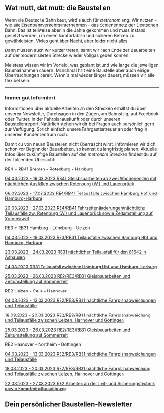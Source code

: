 Wat mutt, dat mutt: die Baustellen
----------

Wenn die Deutsche Bahn baut, wird's auch für *metronom* eng.
Wir nutzen - wie alle Eisenbahnverkehrsunternehmen - das Schienennetz der Deutschen Bahn. Das ist teilweise aber in die Jahre gekommen und muss instand gesetzt werden, um einen komfortablen und sicheren Betrieb zu gewährleisten. Vieles geht über Nacht, aber leider nicht alles.

Dann müssen auch wir kürzer treten, damit wir nach Ende der Bauarbeiten auf der modernisierten Strecke wieder Vollgas geben können.

Meistens wissen wir im Vorfeld, was geplant ist und wie lange die jeweiligen Baumaßnahmen dauern. Manchmal hält eine Baustelle aber auch einige Überraschungen bereit. Wenn´s mal wieder länger dauert, müssen wir alle flexibel sein.

---

### Immer gut informiert ###

Informationen über aktuelle Arbeiten an den Strecken erhältst du über unseren Newsletter, Durchsagen in den Zügen, am Bahnsteig, auf Facebook oder Twitter, in der Fahrplanauskunft oder durch unseren Baustellenreport. Natürlich stehen wir dir bei Fragen auch persönlich gern zur Verfügung. Sprich einfach unsere Fahrgastbetreuer an oder frag in unserem Kundenzentrum nach.

Damit du von neuen Baustellen nicht überrascht wirst, informieren wir dich schon vor Beginn der Bauarbeiten, so kannst du langfristig planen. Aktuelle Infos über zukünftige Baustellen auf den *metronom* Strecken findest du auf der folgenden Übersicht:

RE4 + RB41 Bremen - Rotenburg - Hamburg

[04.03.2023 - 19.03.2023 RB41 Gleisbauarbeiten an zwei Wochenenden mit nächtlichen Ausfällen zwischen Rotenburg (W.) und Lauenbrück](https://www.der-metronom.de/baustellen/rb41-gleisbauarbeiten-an-zwei-wochenenden-mit-naechtlichen-ausfaellen-zwischen-rotenburg-w-und-lauenbrueck/)

[06.03.2023 - 17.03.2023 RE4/RB41 Teilausfälle zwischen Hamburg Hbf und Hamburg-Harburg](https://www.der-metronom.de/baustellen/re4-rb41-teilausfaelle-zwischen-hamburg-hbf-und-hamburg-harburg-2/)

[20.03.2023 - 27.03.2023 RE4/RB41 Fahrzeitenänderungen/nächtliche Teilausfälle zw. Rotenburg (W.) und Lauenbrück sowie Zeitumstellung auf Sommerzeit](https://www.der-metronom.de/baustellen/re4-rb41-fahrzeitenaenderungen-naechtliche-teilausfaelle-zw-rotenburg-w-und-lauenbrueck-sowie-zeitumstellung-auf-sommerzeit/)

RE3 + RB31 Hamburg - Lüneburg - Uelzen

[04.03.2023 - 19.03.2023 RE3/RB31 Teilausfälle zwischen Hamburg Hbf und Hamburg-Harburg](https://www.der-metronom.de/baustellen/re3-rb31-teilausfaelle-zwischen-hamburg-hbf-und-hamburg-harburg/)

[23.03.2023 - 24.03.2023 RB31 nächtlicher Teilausfall für den 81642 in Ashausen](https://www.der-metronom.de/baustellen/rb31-naechtlicher-teilausfall-fuer-den-81642-in-ashausen/)

[24.03.2023 RB31 Teilausfall zwischen Hamburg Hbf und Hamburg-Harburg](https://www.der-metronom.de/baustellen/rb31-teilausfall-zwischen-hamburg-hbf-und-hamburg-harburg/)

[25.03.2023 - 26.03.2023 RE2/RE3/RB31 Gleisbauarbeiten und Zeitumstellung auf Sommerzeit](https://www.der-metronom.de/baustellen/re2-re3-rb31-gleisbauarbeiten-und-zeitumstellung-auf-sommerzeit/)

RE2 Uelzen - Celle - Hannover

[04.03.2023 - 13.03.2023 RE2/RE3/RB31 nächtliche Fahrplanabweichungen und Teilausfälle](https://www.der-metronom.de/baustellen/re2-re3-rb31-naechtliche-fahrplanabweichungen-und-teilausfaelle/)

[18.03.2023 - 20.03.2023 RE2/RE3/RB31 nächtliche Fahrplanabweichung und Teilausfälle zwischen Uelzen, Hannover und Göttingen](https://www.der-metronom.de/baustellen/re2-re3-rb31-naechtliche-fahrplanabweichung-und-teilausfaelle-zwischen-uelzen-hannover-und-goettingen/)

[25.03.2023 - 26.03.2023 RE2/RE3/RB31 Gleisbauarbeiten und Zeitumstellung auf Sommerzeit](https://www.der-metronom.de/baustellen/re2-re3-rb31-gleisbauarbeiten-und-zeitumstellung-auf-sommerzeit/)

RE2 Hannover - Northeim - Göttingen

[04.03.2023 - 13.03.2023 RE2/RE3/RB31 nächtliche Fahrplanabweichungen und Teilausfälle](https://www.der-metronom.de/baustellen/re2-re3-rb31-naechtliche-fahrplanabweichungen-und-teilausfaelle/)

[18.03.2023 - 20.03.2023 RE2/RE3/RB31 nächtliche Fahrplanabweichung und Teilausfälle zwischen Uelzen, Hannover und Göttingen](https://www.der-metronom.de/baustellen/re2-re3-rb31-naechtliche-fahrplanabweichung-und-teilausfaelle-zwischen-uelzen-hannover-und-goettingen/)

[22.03.2023 - 27.03.2023 RE2 Arbeiten an der Leit- und Sicherungstechnik sowie Kampfmittelbeseitigung](https://www.der-metronom.de/baustellen/re2-arbeiten-an-der-leit-und-sicherungstechnik-sowie-kampfmittelbeseitigung/)

Dein persönlicher Baustellen-Newsletter
----------
